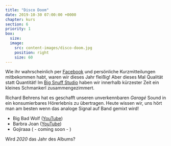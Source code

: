 ```yaml
---
title: "Disco Doom"
date: 2019-10-30 07:00:00 +0000
chapter: kurs
section: 6
priority: 1
box:
  size:
  image:
    src: content-images/disco-doom.jpg
    position: right
    size: 60
---
```

Wie ihr wahrscheinlich per [Facebook](https://www.facebook.com/deafflow) und persönliche Kurzmitteilungen mitbekommen habt, waren wir dieses Jahr fleißig!
Aber dieses Mal Qualität statt Quantität!
Im [Big Snuff Studio](https://www.bigsnuffstudio.com/) haben wir innerhalb kürzester Zeit ein kleines Schmankerl zusammengezimmert.

Richard Behrens hat es geschafft unseren unverkennbaren _Garagé_ Sound in ein konsumierbares Hörerlebnis zu übertragen.
Heute wissen wir, uns hört man am besten wenn das analoge Signal auf Band gemixt wird!

* Big Bad Wolf ([YouTube](https://www.youtube.com/watch?v=ET_fiMwics0))
* Barbra Joan ([YouTube](https://www.youtube.com/watch?v=xgEBHVtst3o))
* Gojiraaa ( - coming soon - )

Wird *2020* das Jahr des Albums?
